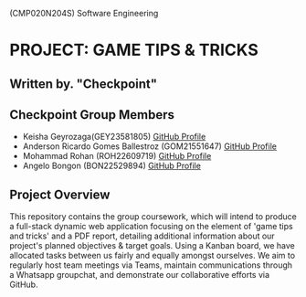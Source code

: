 (CMP020N204S) Software Engineering
# PROJECT: GAME TIPS & TRICKS
## Written by. "Checkpoint"

## Checkpoint Group Members
- Keisha Geyrozaga(GEY23581805) [GitHub Profile](https://github.com/MOMORII)
- Anderson Ricardo Gomes Ballestroz (GOM21551647) [GitHub Profile](https://github.com/AndersonRGB)
- Mohammad Rohan (ROH22609719) [GitHub Profile](https://github.com/rohanxco)
- Angelo Bongon (BON22529894) [GitHub Profile](https://github.com/Z3R018)
  
## Project Overview
This repository contains the group coursework, which will intend to produce a full-stack dynamic web application focusing on the element of 'game tips and tricks' and a PDF report, detailing additional information about our project's planned objectives & target goals. Using a Kanban board, we have allocated tasks between us fairly and equally amongst ourselves. We aim to regularly host team meetings via Teams, maintain communications through a Whatsapp groupchat, and demonstrate our collaborative efforts via GitHub.
